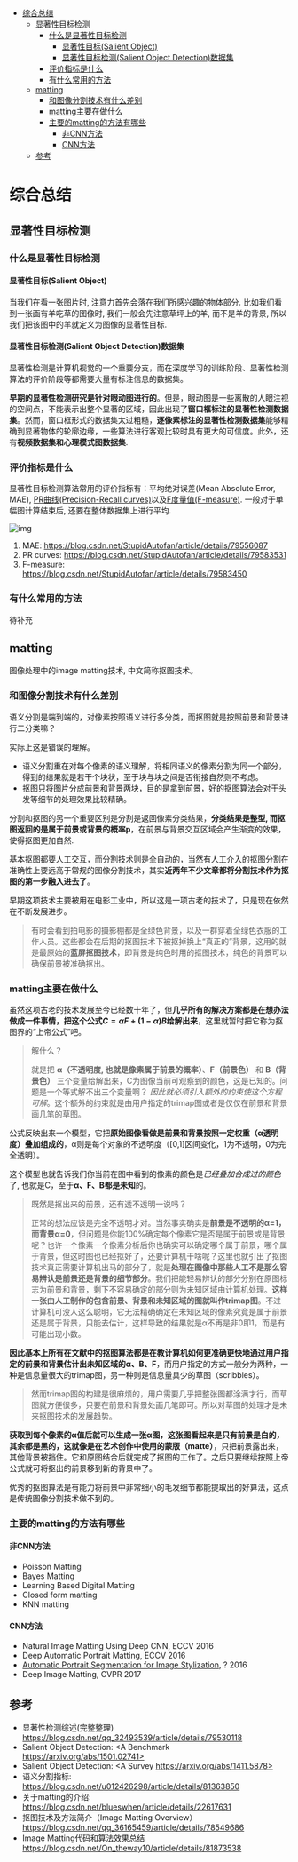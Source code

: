 * [综合总结](#综合总结)
  * [显著性目标检测](#显著性目标检测)
    * [什么是显著性目标检测](#什么是显著性目标检测)
      * [显著性目标(Salient Object)](#显著性目标salient-object)
      * [显著性目标检测(Salient Object Detection)数据集](#显著性目标检测salient-object-detection数据集)
    * [评价指标是什么](#评价指标是什么)
    * [有什么常用的方法](#有什么常用的方法)
  * [matting](#matting)
    * [和图像分割技术有什么差别](#和图像分割技术有什么差别)
    * [matting主要在做什么](#matting主要在做什么)
    * [主要的matting的方法有哪些](#主要的matting的方法有哪些)
      * [非CNN方法](#非cnn方法)
      * [CNN方法](#cnn方法)
  * [参考](#参考)

# 综合总结

## 显著性目标检测

### 什么是显著性目标检测

#### 显著性目标(Salient Object)

当我们在看一张图片时, 注意力首先会落在我们所感兴趣的物体部分. 比如我们看到一张画有羊吃草的图像时, 我们一般会先注意草坪上的羊, 而不是羊的背景, 所以我们把该图中的羊就定义为图像的显著性目标.

#### 显著性目标检测(Salient Object Detection)数据集

显著性检测是计算机视觉的一个重要分支，而在深度学习的训练阶段、显著性检测算法的评价阶段等都需要大量有标注信息的数据集。

**早期的显著性检测研究是针对眼动图进行的**。但是，眼动图是一些离散的人眼注视的空间点，不能表示出整个显著的区域，因此出现了**窗口框标注的显著性检测数据集**。然而，窗口框形式的数据集太过粗糙，**逐像素标注的显著性检测数据集**能够精确到显著物体的轮廓边缘，一些算法进行客观比较时具有更大的可信度。此外，还有**视频数据集和心理模式图数据集**.

### 评价指标是什么

显著性目标检测算法常用的评价指标有：平均绝对误差(Mean Absolute Error, MAE), [PR曲线(Precision-Recall curves)](http://blog.csdn.net/StupidAutofan/article/details/79583531)以及[F度量值(F-measure)](http://blog.csdn.net/StupidAutofan/article/details/79583450). 一般对于单幅图计算结束后, 还要在整体数据集上进行平均.

![img](https://img-blog.csdn.net/20180320095900534?watermark/2/text/Ly9ibG9nLmNzZG4ubmV0L1N0dXBpZEF1dG9mYW4=/font/5a6L5L2T/fontsize/400/fill/I0JBQkFCMA==/dissolve/70)

1. MAE: https://blog.csdn.net/StupidAutofan/article/details/79556087
2. PR curves: https://blog.csdn.net/StupidAutofan/article/details/79583531
3. F-measure: https://blog.csdn.net/StupidAutofan/article/details/79583450

### 有什么常用的方法

待补充

## matting

图像处理中的image matting技术, 中文简称抠图技术。

### 和图像分割技术有什么差别

语义分割是端到端的，对像素按照语义进行多分类，而抠图就是按照前景和背景进行二分类嘛？

实际上这是错误的理解。

* 语义分割重在对每个像素的语义理解，将相同语义的像素分割为同一个部分，得到的结果就是若干个块状，至于块与块之间是否衔接自然则不考虑。
* 抠图只将图片分成前景和背景两块，目的是拿到前景，好的抠图算法会对于头发等细节的处理效果比较精确。

分割和抠图的另一个重要区别是分割是返回像素分类结果，**分类结果是整型, 而抠图返回的是属于前景或背景的概率p**，在前景与背景交互区域会产生渐变的效果，使得抠图更加自然.

基本抠图都要人工交互，而分割技术则是全自动的，当然有人工介入的抠图分割在准确性上要远高于常规的图像分割技术，其实**近两年不少文章都将分割技术作为抠图的第一步融入进去了**。

早期这项技术主要被用在电影工业中，所以这是一项古老的技术了，只是现在依然在不断发展进步。

> 有时会看到拍电影的摄影棚都是全绿色背景，以及一群穿着全绿色衣服的工作人员。这些都会在后期的抠图技术下被抠掉换上“真正的”背景，这用的就是最原始的**蓝屏抠图技术**，即背景是纯色时用的抠图技术，纯色的背景可以确保前景被准确抠出。

### matting主要在做什么

虽然这项古老的技术发展至今已经数十年了，但**几乎所有的解决方案都是在想办法做成一件事情，把这个公式$C=αF+(1-α)B$给解出来**，这里就暂时把它称为抠图界的“上帝公式”吧。

> 解什么？
>
> 就是把 **α（不透明度, 也就是像素属于前景的概率）**、**F（前景色）** 和 **B（背景色）** 三个变量给解出来，C为图像当前可观察到的颜色，这是已知的。问题是一个等式解不出三个变量啊？ *因此就必须引入额外的约束使这个方程可解*。这个额外的约束就是由用户指定的trimap图或者是仅仅在前景和背景画几笔的草图。

公式反映出来一个模型，它把**原始图像看做是前景和背景按照一定权重（α透明度）叠加组成的**，α则是每个对象的不透明度（[0,1]区间变化，1为不透明，0为完全透明）。

这个模型也就告诉我们你当前在图中看到的像素的颜色是*已经叠加合成过的颜色*了, 也就是C，至于**α、F、B都是未知**的。

> 既然是抠出来的前景，还有透不透明一说吗？
>
> 正常的想法应该是完全不透明才对。当然事实确实是**前景是不透明的α=1，而背景α=0**，但问题是你能100%确定每个像素它是否是属于前景或是背景呢？也许一个像素一个像素分析后你也确实可以确定哪个属于前景，哪个属于背景，但这时图也已经抠好了，还要计算机干啥呢？这里也就引出了抠图技术真正需要计算机出马的部分了，就是**处理在图像中那些人工不是那么容易辨认是前景还是背景的细节部分**。我们把能轻易辨认的部分分别在原图标志为前景和背景，剩下不容易确定的部分则为未知区域由计算机处理。**这样一张由人工制作的包含前景、背景和未知区域的图就叫作trimap图**。不过计算机可没人这么聪明，它无法精确确定在未知区域的像素究竟是属于前景还是属于背景，只能去估计，这样导致的结果就是α不再是非0即1，而是有可能出现小数。

**因此基本上所有在文献中的抠图算法都是在教计算机如何更准确更快地通过用户指定的前景和背景估计出未知区域的α、B、F**，而用户指定的方式一般分为两种，一种是信息量很大的trimap图，另一种则是信息量具少的草图（scribbles）。

> 然而trimap图的构建是很麻烦的，用户需要几乎把整张图都涂满才行，而草图就方便很多，只要在前景和背景处画几笔即可。所以对草图的处理才是未来抠图技术的发展趋势。

**获取到每个像素的α值后就可以生成一张α图，这张图看起来是只有前景是白的，其余都是黑的，这就像是在艺术创作中使用的蒙版（matte）**，只把前景露出来，其他背景被挡住。它和原图结合后就完成了抠图的工作了。之后只要继续按照上帝公式就可将抠出的前景移到新的背景中了。

优秀的抠图算法是有能力将前景中非常细小的毛发细节都能提取出的好算法，这点是传统图像分割技术做不到的。

### 主要的matting的方法有哪些

#### 非CNN方法

* Poisson Matting
* Bayes Matting
* Learning Based Digital Matting
* Closed form matting
* KNN matting

#### CNN方法

* Natural Image Matting Using Deep CNN, ECCV 2016
* Deep Automatic Portrait Matting, ECCV 2016
* [Automatic Portrait Segmentation for Image Stylization](http://xiaoyongshen.me/webpage_portrait/index.html), ? 2016
* Deep Image Matting, CVPR 2017

## 参考

* 显著性检测综述(完整整理) <https://blog.csdn.net/qq_32493539/article/details/79530118>
* Salient Object Detection: <A Benchmark https://arxiv.org/abs/1501.02741>
* Salient Object Detection: <A Survey https://arxiv.org/abs/1411.5878>
* 语义分割指标: <https://blog.csdn.net/u012426298/article/details/81363850>
* 关于matting的介绍: <https://blog.csdn.net/blueswhen/article/details/22617631>
* 抠图技术及方法简介（Image Matting Overview） <https://blog.csdn.net/qq_36165459/article/details/78549686>
* Image Matting代码和算法效果总结 <https://blog.csdn.net/On_theway10/article/details/81873538>
